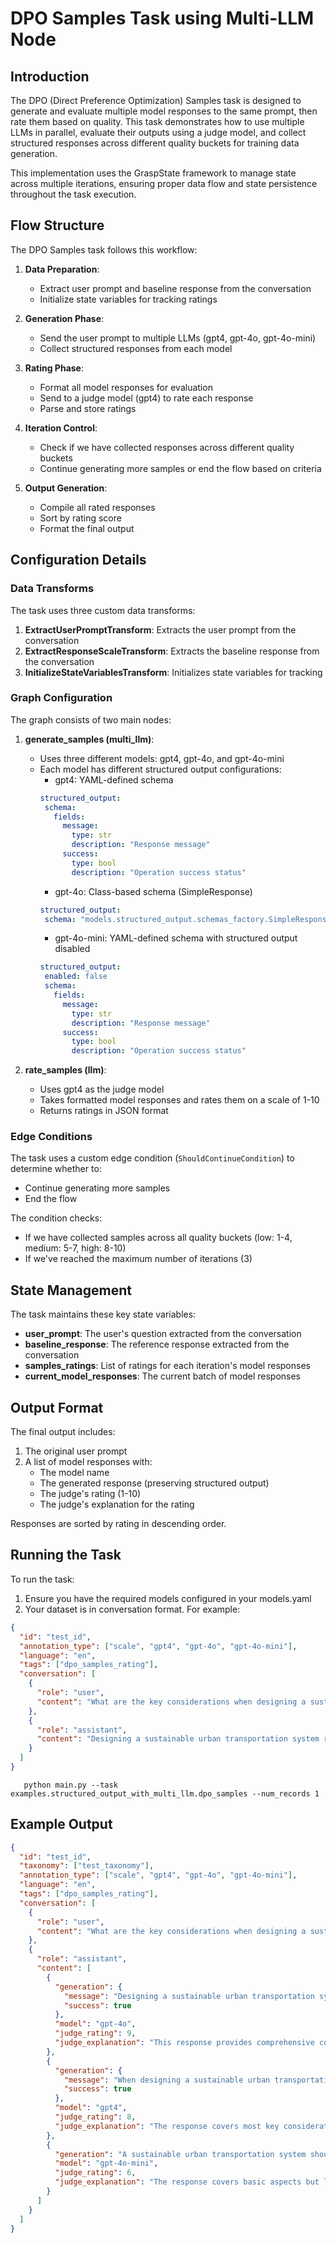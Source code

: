 # DPO Samples Task using Multi-LLM Node

## Introduction

The DPO (Direct Preference Optimization) Samples task is designed to generate and evaluate multiple model responses to the same prompt, then rate them based on quality. This task demonstrates how to use multiple LLMs in parallel, evaluate their outputs using a judge model, and collect structured responses across different quality buckets for training data generation.

This implementation uses the GraspState framework to manage state across multiple iterations, ensuring proper data flow and state persistence throughout the task execution.

## Flow Structure

The DPO Samples task follows this workflow:

1. **Data Preparation**:
   - Extract user prompt and baseline response from the conversation
   - Initialize state variables for tracking ratings

2. **Generation Phase**:
   - Send the user prompt to multiple LLMs (gpt4, gpt-4o, gpt-4o-mini)
   - Collect structured responses from each model

3. **Rating Phase**:
   - Format all model responses for evaluation
   - Send to a judge model (gpt4) to rate each response
   - Parse and store ratings

4. **Iteration Control**:
   - Check if we have collected responses across different quality buckets
   - Continue generating more samples or end the flow based on criteria

5. **Output Generation**:
   - Compile all rated responses
   - Sort by rating score
   - Format the final output

## Configuration Details

### Data Transforms

The task uses three custom data transforms:

1. **ExtractUserPromptTransform**: Extracts the user prompt from the conversation
2. **ExtractResponseScaleTransform**: Extracts the baseline response from the conversation
3. **InitializeStateVariablesTransform**: Initializes state variables for tracking

### Graph Configuration

The graph consists of two main nodes:

1. **generate_samples (multi_llm)**:
   - Uses three different models: gpt4, gpt-4o, and gpt-4o-mini
   - Each model has different structured output configurations:
     - gpt4: YAML-defined schema
     ```yaml
     structured_output:
      schema:
        fields:
          message:
            type: str
            description: "Response message"
          success:
            type: bool
            description: "Operation success status"
     
     ```
     - gpt-4o: Class-based schema (SimpleResponse)
     ```yaml
     structured_output:
      schema: "models.structured_output.schemas_factory.SimpleResponse"
     
     ```
     - gpt-4o-mini: YAML-defined schema with structured output disabled
     ```yaml
     structured_output:
      enabled: false
      schema:
        fields:
          message:
            type: str
            description: "Response message"
          success:
            type: bool
            description: "Operation success status"
     
     ```

2. **rate_samples (llm)**:
   - Uses gpt4 as the judge model
   - Takes formatted model responses and rates them on a scale of 1-10
   - Returns ratings in JSON format

### Edge Conditions

The task uses a custom edge condition (`ShouldContinueCondition`) to determine whether to:
- Continue generating more samples
- End the flow

The condition checks:
- If we have collected samples across all quality buckets (low: 1-4, medium: 5-7, high: 8-10)
- If we've reached the maximum number of iterations (3)

## State Management

The task maintains these key state variables:

- **user_prompt**: The user's question extracted from the conversation
- **baseline_response**: The reference response extracted from the conversation
- **samples_ratings**: List of ratings for each iteration's model responses
- **current_model_responses**: The current batch of model responses

## Output Format

The final output includes:

1. The original user prompt
2. A list of model responses with:
   - The model name
   - The generated response (preserving structured output)
   - The judge's rating (1-10)
   - The judge's explanation for the rating

Responses are sorted by rating in descending order.

## Running the Task

To run the task:

1. Ensure you have the required models configured in your models.yaml
2. Your dataset is in conversation format. For example:
```json
{
  "id": "test_id",
  "annotation_type": ["scale", "gpt4", "gpt-4o", "gpt-4o-mini"],
  "language": "en",
  "tags": ["dpo_samples_rating"],
  "conversation": [
    {
      "role": "user",
      "content": "What are the key considerations when designing a sustainable urban transportation system?"
    },
    {
      "role": "assistant",
      "content": "Designing a sustainable urban transportation system requires..."
    }
  ]
}
```
```shell 
   python main.py --task examples.structured_output_with_multi_llm.dpo_samples --num_records 1
```

## Example Output

```json
{
  "id": "test_id",
  "taxonomy": ["test_taxonomy"],
  "annotation_type": ["scale", "gpt4", "gpt-4o", "gpt-4o-mini"],
  "language": "en",
  "tags": ["dpo_samples_rating"],
  "conversation": [
    {
      "role": "user",
      "content": "What are the key considerations when designing a sustainable urban transportation system?"
    },
    {
      "role": "assistant",
      "content": [
        {
          "generation": {
            "message": "Designing a sustainable urban transportation system requires...",
            "success": true
          },
          "model": "gpt-4o",
          "judge_rating": 9,
          "judge_explanation": "This response provides comprehensive coverage of sustainability factors..."
        },
        {
          "generation": {
            "message": "When designing a sustainable urban transportation system...",
            "success": true
          },
          "model": "gpt4",
          "judge_rating": 8,
          "judge_explanation": "The response covers most key considerations..."
        },
        {
          "generation": "A sustainable urban transportation system should focus on...",
          "model": "gpt-4o-mini",
          "judge_rating": 6,
          "judge_explanation": "The response covers basic aspects but lacks depth..."
        }
      ]
    }
  ]
}
```
